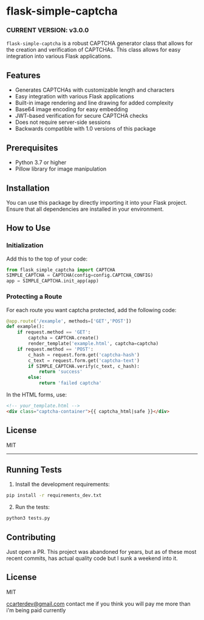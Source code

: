 # flask-simple-captcha

### CURRENT VERSION: **v3.0.0**

`flask-simple-captcha` is a robust CAPTCHA generator class that allows for the creation and verification of CAPTCHAs. This class allows for easy integration into various Flask applications.

## Features

- Generates CAPTCHAs with customizable length and characters
- Easy integration with various Flask applications
- Built-in image rendering and line drawing for added complexity
- Base64 image encoding for easy embedding
- JWT-based verification for secure CAPTCHA checks
- Does not require server-side sessions
- Backwards compatible with 1.0 versions of this package

## Prerequisites

- Python 3.7 or higher
- Pillow library for image manipulation

## Installation

You can use this package by directly importing it into your Flask project. Ensure that all dependencies are installed in your environment.

## How to Use

### Initialization

Add this to the top of your code:

```python
from flask_simple_captcha import CAPTCHA
SIMPLE_CAPTCHA = CAPTCHA(config=config.CAPTCHA_CONFIG)
app = SIMPLE_CAPTCHA.init_app(app)
```

### Protecting a Route

For each route you want captcha protected, add the following code:

```python
@app.route('/example', methods=['GET','POST'])
def example():
    if request.method == 'GET':
        captcha = CAPTCHA.create()
        render_template('example.html', captcha=captcha)
    if request.method == 'POST':
        c_hash = request.form.get('captcha-hash')
        c_text = request.form.get('captcha-text')
        if SIMPLE_CAPTCHA.verify(c_text, c_hash):
            return 'success'
        else:
            return 'failed captcha'
```

In the HTML forms, use:

```html
<!-- your_template.html -->
<div class="captcha-container">{{ captcha_html|safe }}</div>
```

## License

MIT

---

## Running Tests

1. Install the development requirements:

```bash
pip install -r requirements_dev.txt
```

2. Run the tests:

```bash
python3 tests.py
```

## Contributing

Just open a PR. This project was abandoned for years, but as of these most recent commits, has actual quality code but I sunk a weekend into it.

## License

MIT

ccarterdev@gmail.com contact me if you think you will pay me more than i'm being paid currently
